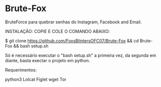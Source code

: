 # Brute-Fox
BruteForce para quebrar senhas do Instagram, Facebook and Email.

INSTALAÇÃO: COPIE E COLE O COMANDO ABAIXO: 

$ git clone https://github.com/FoxsBlintersOFC07/Brute-Fox && cd Brute-Fox && bash setup.sh

Só é necessário executar o "bash setup.sh" a primeira vez, da segunda em diante, basta exectar o projeto em python.

Requerimentos: 

python3
Lolcat
Figlet
wget
Tor
